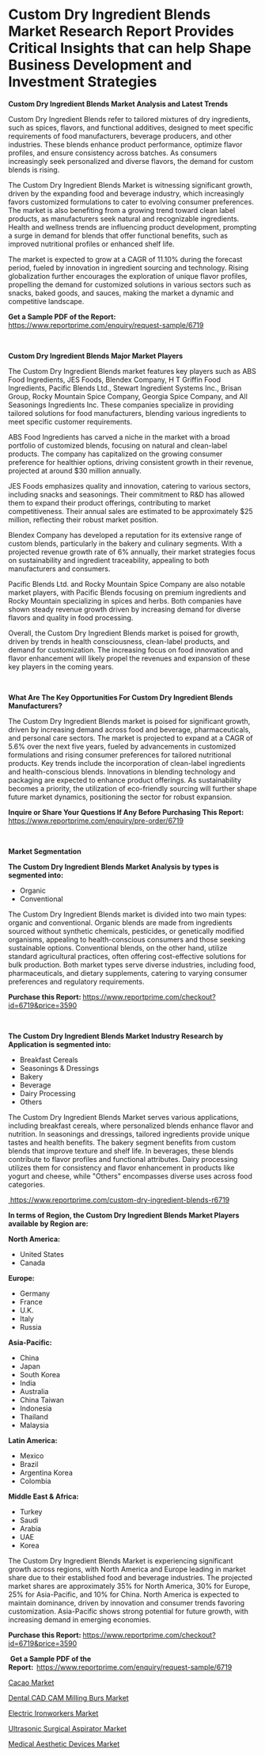 <p><h1>Custom Dry Ingredient Blends Market Research Report Provides Critical Insights that can help Shape Business Development and Investment Strategies</h1></p><p><strong>Custom Dry Ingredient Blends Market Analysis and Latest Trends</strong></p>
<p><p>Custom Dry Ingredient Blends refer to tailored mixtures of dry ingredients, such as spices, flavors, and functional additives, designed to meet specific requirements of food manufacturers, beverage producers, and other industries. These blends enhance product performance, optimize flavor profiles, and ensure consistency across batches. As consumers increasingly seek personalized and diverse flavors, the demand for custom blends is rising.</p><p>The Custom Dry Ingredient Blends Market is witnessing significant growth, driven by the expanding food and beverage industry, which increasingly favors customized formulations to cater to evolving consumer preferences. The market is also benefiting from a growing trend toward clean label products, as manufacturers seek natural and recognizable ingredients. Health and wellness trends are influencing product development, prompting a surge in demand for blends that offer functional benefits, such as improved nutritional profiles or enhanced shelf life.</p><p>The market is expected to grow at a CAGR of 11.10% during the forecast period, fueled by innovation in ingredient sourcing and technology. Rising globalization further encourages the exploration of unique flavor profiles, propelling the demand for customized solutions in various sectors such as snacks, baked goods, and sauces, making the market a dynamic and competitive landscape.</p></p>
<p><strong>Get a Sample PDF of the Report:&nbsp;</strong> <a href="https://www.reportprime.com/enquiry/request-sample/6719">https://www.reportprime.com/enquiry/request-sample/6719</a></p>
<p>&nbsp;</p>
<p><strong>Custom Dry Ingredient Blends Major Market Players</strong></p>
<p><p>The Custom Dry Ingredient Blends market features key players such as ABS Food Ingredients, JES Foods, Blendex Company, H T Griffin Food Ingredients, Pacific Blends Ltd., Stewart Ingredient Systems Inc., Brisan Group, Rocky Mountain Spice Company, Georgia Spice Company, and All Seasonings Ingredients Inc. These companies specialize in providing tailored solutions for food manufacturers, blending various ingredients to meet specific customer requirements.</p><p>ABS Food Ingredients has carved a niche in the market with a broad portfolio of customized blends, focusing on natural and clean-label products. The company has capitalized on the growing consumer preference for healthier options, driving consistent growth in their revenue, projected at around $30 million annually.</p><p>JES Foods emphasizes quality and innovation, catering to various sectors, including snacks and seasonings. Their commitment to R&D has allowed them to expand their product offerings, contributing to market competitiveness. Their annual sales are estimated to be approximately $25 million, reflecting their robust market position.</p><p>Blendex Company has developed a reputation for its extensive range of custom blends, particularly in the bakery and culinary segments. With a projected revenue growth rate of 6% annually, their market strategies focus on sustainability and ingredient traceability, appealing to both manufacturers and consumers.</p><p>Pacific Blends Ltd. and Rocky Mountain Spice Company are also notable market players, with Pacific Blends focusing on premium ingredients and Rocky Mountain specializing in spices and herbs. Both companies have shown steady revenue growth driven by increasing demand for diverse flavors and quality in food processing.</p><p>Overall, the Custom Dry Ingredient Blends market is poised for growth, driven by trends in health consciousness, clean-label products, and demand for customization. The increasing focus on food innovation and flavor enhancement will likely propel the revenues and expansion of these key players in the coming years.</p></p>
<p>&nbsp;</p>
<p><strong>What Are The Key Opportunities For Custom Dry Ingredient Blends Manufacturers?</strong></p>
<p><p>The Custom Dry Ingredient Blends market is poised for significant growth, driven by increasing demand across food and beverage, pharmaceuticals, and personal care sectors. The market is projected to expand at a CAGR of 5.6% over the next five years, fueled by advancements in customized formulations and rising consumer preferences for tailored nutritional products. Key trends include the incorporation of clean-label ingredients and health-conscious blends. Innovations in blending technology and packaging are expected to enhance product offerings. As sustainability becomes a priority, the utilization of eco-friendly sourcing will further shape future market dynamics, positioning the sector for robust expansion.</p></p>
<p><strong>Inquire or Share Your Questions If Any Before Purchasing This Report:</strong> <a href="https://www.reportprime.com/enquiry/pre-order/6719">https://www.reportprime.com/enquiry/pre-order/6719</a></p>
<p>&nbsp;</p>
<p><strong>Market Segmentation</strong></p>
<p><strong>The Custom Dry Ingredient Blends Market Analysis by types is segmented into:</strong></p>
<p><ul><li>Organic</li><li>Conventional</li></ul></p>
<p><p>The Custom Dry Ingredient Blends market is divided into two main types: organic and conventional. Organic blends are made from ingredients sourced without synthetic chemicals, pesticides, or genetically modified organisms, appealing to health-conscious consumers and those seeking sustainable options. Conventional blends, on the other hand, utilize standard agricultural practices, often offering cost-effective solutions for bulk production. Both market types serve diverse industries, including food, pharmaceuticals, and dietary supplements, catering to varying consumer preferences and regulatory requirements.</p></p>
<p><strong>Purchase this Report:&nbsp;</strong><a href="https://www.reportprime.com/checkout?id=6719&price=3590">https://www.reportprime.com/checkout?id=6719&price=3590</a></p>
<p>&nbsp;</p>
<p><strong>The Custom Dry Ingredient Blends Market Industry Research by Application is segmented into:</strong></p>
<p><ul><li>Breakfast Cereals</li><li>Seasonings & Dressings</li><li>Bakery</li><li>Beverage</li><li>Dairy Processing</li><li>Others</li></ul></p>
<p><p>The Custom Dry Ingredient Blends Market serves various applications, including breakfast cereals, where personalized blends enhance flavor and nutrition. In seasonings and dressings, tailored ingredients provide unique tastes and health benefits. The bakery segment benefits from custom blends that improve texture and shelf life. In beverages, these blends contribute to flavor profiles and functional attributes. Dairy processing utilizes them for consistency and flavor enhancement in products like yogurt and cheese, while "Others" encompasses diverse uses across food categories.</p></p>
<p><a href="https://www.reportprime.com/custom-dry-ingredient-blends-r6719">&nbsp;https://www.reportprime.com/custom-dry-ingredient-blends-r6719</a></p>
<p><strong>In terms of Region, the Custom Dry Ingredient Blends Market Players available by Region are:</strong></p>
<p>
    <p> <strong> North America: </strong>
        <ul>
            <li>United States</li>
            <li>Canada</li>
        </ul>
        </p> 
    <p> <strong> Europe: </strong>
        <ul>
            <li>Germany</li>
            <li>France</li>
            <li>U.K.</li>
            <li>Italy</li>
            <li>Russia</li>
        </ul>
        </p> 
    <p> <strong> Asia-Pacific: </strong>
        <ul>
            <li>China</li>
            <li>Japan</li>
            <li>South Korea</li>
            <li>India</li>
            <li>Australia</li>
            <li>China Taiwan</li>
            <li>Indonesia</li>
            <li>Thailand</li>
            <li>Malaysia</li>
        </ul>
        </p> 
    <p> <strong> Latin America: </strong>
        <ul>
            <li>Mexico</li>
            <li>Brazil</li>
            <li>Argentina Korea</li>
            <li>Colombia</li>
        </ul>
        </p> 
    <p> <strong> Middle East & Africa: </strong>
        <ul>
            <li>Turkey</li>
            <li>Saudi</li>
            <li>Arabia</li>
            <li>UAE</li>
            <li>Korea</li>
        </ul>
    </p>
    </p>
<p><p>The Custom Dry Ingredient Blends Market is experiencing significant growth across regions, with North America and Europe leading in market share due to their established food and beverage industries. The projected market shares are approximately 35% for North America, 30% for Europe, 25% for Asia-Pacific, and 10% for China. North America is expected to maintain dominance, driven by innovation and consumer trends favoring customization. Asia-Pacific shows strong potential for future growth, with increasing demand in emerging economies.</p></p>
<p><strong>Purchase this Report: </strong><a href="https://www.reportprime.com/checkout?id=6719&price=3590">https://www.reportprime.com/checkout?id=6719&price=3590</a></p>
<p>&nbsp;<strong>Get a Sample PDF of the Report:&nbsp;&nbsp;</strong><a href="https://www.reportprime.com/enquiry/request-sample/6719">https://www.reportprime.com/enquiry/request-sample/6719</a></p>
<p><strong></strong></p>
<p><p><a href="https://github.com/irfadac/Market-Research-Report-List-4/blob/main/cacao-market.md">Cacao Market</a></p><p><a href="https://medium.com/@jarredmertz90/emerging-trends-in-dental-cad-cam-milling-burs-market-global-outlook-and-future-prospects-from-3f8764b297d6">Dental CAD CAM Milling Burs Market</a></p><p><a href="https://issuu.com/reportprime-2/docs/electric-ironworkers-market-size-20_b02b104f023e31">Electric Ironworkers Market</a></p><p><a href="https://medium.com/@jarredmertz90/ultrasonic-surgical-aspirator-market-trends-a-detailed-study-of-its-market-segmentation-and-0fe558393846">Ultrasonic Surgical Aspirator Market</a></p><p><a href="https://www.linkedin.com/pulse/booming-medical-aesthetic-devices-market-sector-analysis-growth-vj7he?trackingId=IpYm3%2BNlScS%2Fv710VecN6Q%3D%3D">Medical Aesthetic Devices Market</a></p></p>